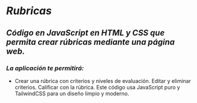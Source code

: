 # **_Rubricas_**

## **_Código en JavaScript en HTML y CSS que permita crear rúbricas mediante una página web._**

### **_La aplicación te permitirá:_**

- Crear una rúbrica con criterios y niveles de evaluación.
Editar y eliminar criterios.
Calificar con la rúbrica.
Este código usa JavaScript puro y TailwindCSS para un diseño limpio y moderno.
